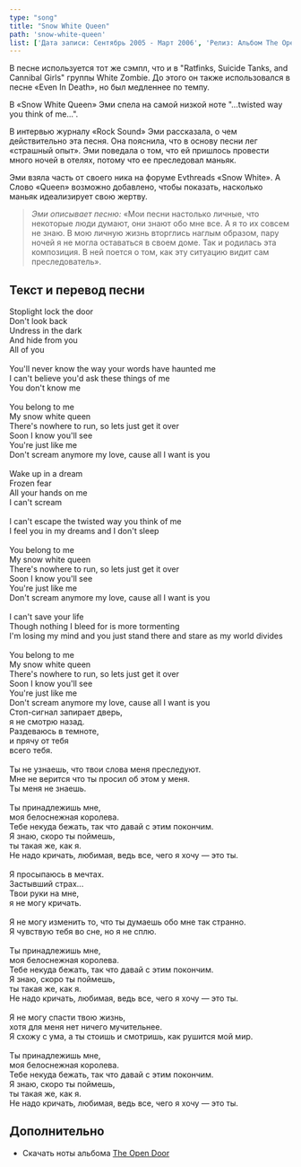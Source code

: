 ```yaml
---
type: "song"
title: "Snow White Queen"
path: 'snow-white-queen'
list: ['Дата записи: Сентябрь 2005 - Март 2006', 'Релиз: Альбом The Open Door (Трек #6).', 'Продолжительность: 4:23']
---
```


В песне используется тот же сэмпл, что и в "Ratfinks, Suicide Tanks, and Cannibal Girls" группы White Zombie. До этого он также использовался в песне «Even In Death», но был медленнее по темпу.

В «Snow White Queen» Эми спела на самой низкой ноте "...twisted way you think of me...".

В интервью журналу «Rock Sound» Эми рассказала, о чем действительно эта песня. Она пояснила, что в основу песни лег «страшный опыт». Эми поведала о том, что ей пришлось провести много ночей в отелях, потому что ее преследовал маньяк.

Эми взяла часть от своего ника на форуме Evthreads «Snow White». А Слово «Queen» возможно добавлено, чтобы показать, насколько маньяк идеализирует свою жертву.

><cite>Эми описывает песню:</cite>
>«Мои песни настолько личные, что некоторые люди думают, они знают обо мне все. А я то их совсем не знаю. В мою личную жизнь вторглись наглым образом, пару ночей я не могла оставаться в своем доме. Так и родилась эта композиция. В ней поется о том, как эту ситуацию видит сам преследователь».



## <i class="fas fa-dove"></i> Текст и перевод песни

<div class="song-wrap">

<div class="song-lyric">
				Stoplight lock the door<br/>
				Don't look back<br/>
				Undress in the dark<br/>
				And hide from you<br/>
				All of you<br/>
<br/>
				You'll never know the way your words have haunted me<br/>
				I can't believe you'd ask these things of me<br/>
				You don't know me<br/>
<br/>
				You belong to me<br/>
				My snow white queen<br/>
				There's nowhere to run, so lets just get it over<br/>
				Soon I know you'll see<br/>
				You're just like me<br/>
				Don't scream anymore my love, cause all I want is you<br/>
<br/>
				Wake up in a dream<br/>
				Frozen fear<br/>
				All your hands on me<br/>
				I can't scream<br/>
<br/>
				I can't escape the twisted way you think of me<br/>
				I feel you in my dreams and I don't sleep<br/>
<br/>
				You belong to me<br/>
				My snow white queen<br/>
				There's nowhere to run, so lets just get it over<br/>
				Soon I know you'll see<br/>
				You're just like me<br/>
				Don't scream anymore my love, cause all I want is you<br/>
<br/>
				I can't save your life<br/>
				Though nothing I bleed for is more tormenting<br/>
				I'm losing my mind and you just stand there and stare as my world divides<br/>
<br/>
				You belong to me<br/>
				My snow white queen<br/>
				There's nowhere to run, so lets just get it over<br/>
				Soon I know you'll see<br/>
				You're just like me<br/>
				Don't scream anymore my love, cause all I want is you</div>

<div class="song-lyric">
				Стоп-сигнал запирает дверь,<br/>
				я не смотрю назад.<br/>
				Раздеваюсь в темноте,<br/>
				и прячу от тебя<br/>
				всего тебя.<br/>
<br/>
				Ты не узнаешь, что твои слова меня преследуют.<br/>
				Мне не верится что ты просил об этом у меня.<br/>
				Ты меня не знаешь.<br/>
<br/>
				Ты принадлежишь мне,<br/>
				моя белоснежная королева.<br/>
				Тебе некуда бежать, так что давай с этим покончим.<br/>
				Я знаю, скоро ты поймешь,<br/>
				ты такая же, как я.<br/>
				Не надо кричать, любимая, ведь все, чего я хочу — это ты.<br/>
<br/>
				Я просыпаюсь в мечтах.<br/>
				Застывший страх...<br/>
				Твои руки на мне,<br/>
				я не могу кричать.<br/>
<br/>
				Я не могу изменить то, что ты думаешь обо мне так странно.<br/>
				Я чувствую тебя во сне, но я не сплю.<br/>
<br/>
				Ты принадлежишь мне,<br/>
				моя белоснежная королева.<br/>
				Тебе некуда бежать, так что давай с этим покончим.<br/>
				Я знаю, скоро ты поймешь,<br/>
				ты такая же, как я.<br/>
				Не надо кричать, любимая, ведь все, чего я хочу — это ты.<br/>
<br/>
				Я не могу спасти твою жизнь,<br/>
				хотя для меня нет ничего мучительнее.<br/>
				Я схожу с ума, а ты стоишь и смотришь, как рушится мой мир.<br/>
<br/>
				Ты принадлежишь мне,<br/>
				моя белоснежная королева.<br/>
				Тебе некуда бежать, так что давай с этим покончим.<br/>
				Я знаю, скоро ты поймешь,<br/>
				ты такая же, как я.<br/>
				Не надо кричать, любимая, ведь все, чего я хочу — это ты.</div>

</div>
    


## Дополнительно

- Скачать ноты альбома [The Open Door](/pianosheets)